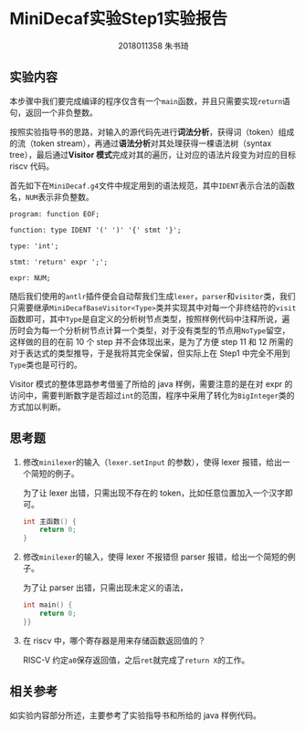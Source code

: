 # MiniDecaf实验Step1实验报告

<div style="text-align: center;">2018011358 朱书琦</div>

## 实验内容

本步骤中我们要完成编译的程序仅含有一个`main`函数，并且只需要实现`return`语句，返回一个非负整数。

按照实验指导书的思路，对输入的源代码先进行**词法分析**，获得词（token）组成的流（token stream），再通过**语法分析**对其处理获得一棵语法树（syntax tree），最后通过**Visitor 模式**完成对其的遍历，让对应的语法片段变为对应的目标 riscv 代码。

首先如下在`MiniDecaf.g4`文件中规定用到的语法规范，其中`IDENT`表示合法的函数名，`NUM`表示非负整数。

```
program: function EOF;

function: type IDENT '(' ')' '{' stmt '}';

type: 'int';

stmt: 'return' expr ';';

expr: NUM;
```

随后我们使用的`antlr`插件便会自动帮我们生成`lexer`，`parser`和`visitor`类，我们只需要继承`MiniDecafBaseVisitor<Type>`类并实现其中对每一个非终结符的`visit`函数即可，其中`Type`是自定义的分析树节点类型，按照样例代码中注释所说，遍历时会为每一个分析树节点计算一个类型，对于没有类型的节点用`NoType`留空，这样做的目的在前 10 个 step 并不会体现出来，是为了方便 step 11 和 12 所需的对于表达式的类型推导，于是我将其完全保留，但实际上在 Step1 中完全不用到`Type`类也是可行的。

Visitor 模式的整体思路参考借鉴了所给的 java 样例，需要注意的是在对 expr 的访问中，需要判断数字是否超过`int`的范围，程序中采用了转化为`BigInteger`类的方式加以判断。

## 思考题

1. 修改`minilexer`的输入（`lexer.setInput` 的参数），使得 lexer 报错，给出一个简短的例子。

    为了让 lexer 出错，只需出现不存在的 token，比如任意位置加入一个汉字即可。

    ```c
    int 主函数() {
        return 0;
    }
    ```

2. 修改`minilexer`的输入，使得 lexer 不报错但 parser 报错，给出一个简短的例子。

    为了让 parser 出错，只需出现未定义的语法，

    ```c
    int main() {
        return 0;
    }}
    ```

3. 在 riscv 中，哪个寄存器是用来存储函数返回值的？

    RISC-V 约定`a0`保存返回值，之后`ret`就完成了`return X`的工作。

## 相关参考

如实验内容部分所述，主要参考了实验指导书和所给的 java 样例代码。